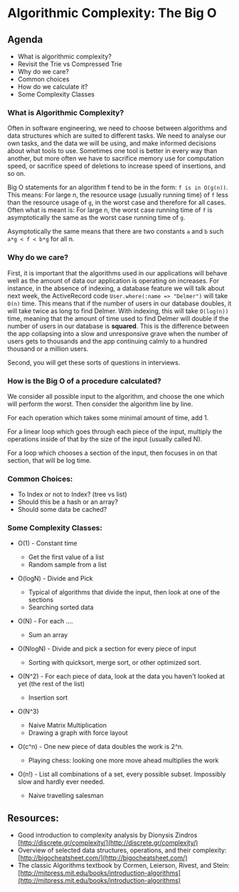 # Algorithmic Complexity: The Big O

## Agenda
* What is algorithmic complexity?
* Revisit the Trie vs Compressed Trie
* Why do we care?
* Common choices
* How do we calculate it?
* Some Complexity Classes

### What is Algorithmic Complexity?

Often in software engineering, we need to choose between algorithms and data structures which are suited to different tasks.  We need to analyse our own tasks, and the data we will be using, and make informed decisions about what tools to use.  Sometimes one tool is better in every way than another, but more often we have to sacrifice memory use for computation speed, or sacrifice speed of deletions to increase speed of insertions, and so on.

Big O statements for an algorithm f tend to be in the form: `f is in O(g(n))`.  This means: For large n, the resource usage (usually running time) of `f` less than the resource usage of `g`, in the worst case and therefore for all cases.  Often what is meant is: For large n, the worst case running time of `f` is asymptotically the same as the worst case running time of `g`.  

Asymptotically the same means that there are two constants `a` and `b` such `a*g < f < b*g` for all n.

### Why do we care?

First, it is important that the algorithms used in our applications will behave well as the amount of data our application is operating on increases.  For instance, in the absence of indexing, a database feature we will talk about next week, the ActiveRecord code `User.where(:name => "Delmer")` will take `O(n)` time.  This means that if the number of users in our database doubles, it will take twice as long to find Delmer.  With indexing, this will take `O(log(n))` time, meaning that the amount of time used to find Delmer will double if the number of users in our database is __squared__.  This is the difference between the app collapsing into a slow and unresponsive grave when the number of users gets to thousands and the app continuing calmly to a hundred thousand or a million users.

Second, you will get these sorts of questions in interviews.

### How is the Big O of a procedure calculated?

We consider all possible input to the algorithm, and choose the one which will perform the worst.  Then consider the algorithm line by line.

For each operation which takes some minimal amount of time, add 1.  

For a linear loop which goes through each piece of the input, multiply the operations inside of that by the size of the input (usually called N).

For a loop which chooses a section of the input, then focuses in on that section, that will be log time.

### Common Choices:
* To Index or not to Index? (tree vs list)
* Should this be a hash or an array?
* Should some data be cached?

### Some Complexity Classes:
* O(1) - Constant time
   * Get the first value of a list
   * Random sample from a list

* O(logN) - Divide and Pick
   * Typical of algorithms that divide the input, then look at one of the sections
   * Searching sorted data

* O(N) - For each ....
   * Sum an array

* O(NlogN) - Divide and pick a section for every piece of input
   * Sorting with quicksort, merge sort, or other optimized sort.

* O(N^2) - For each piece of data, look at the data you haven't looked at yet (the rest of the list)
   * Insertion sort
         
* O(N^3)
	* Naive Matrix Multiplication
   * Drawing a graph with force layout

* O(c^n) - One new piece of data doubles the work is 2^n.
  * Playing chess: looking one more move ahead multiplies the work

* O(n!) - List all combinations of a set, every possible subset.  Impossibly slow and hardly ever needed.
  * Naive travelling salesman
  
## Resources:
* Good introduction to complexity analysis by Dionysis Zindros [http://discrete.gr/complexity/](http://discrete.gr/complexity/)
* Overview of selected data structures, operations, and their complexity: [http://bigocheatsheet.com/](http://bigocheatsheet.com/)
* The classic Algorithms textbook by Cormen, Leierson, Rivest, and Stein: [http://mitpress.mit.edu/books/introduction-algorithms](http://mitpress.mit.edu/books/introduction-algorithms)
